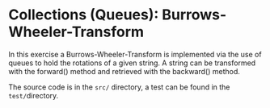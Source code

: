 # Collections (Queues): Burrows-Wheeler-Transform

In this exercise a Burrows-Wheeler-Transform is implemented via the use of queues to hold the rotations of a given string. A string can be transformed with the forward() method and retrieved with the backward() method.  

The source code is in the `src/` directory, a test can be found in the `test/`directory.
